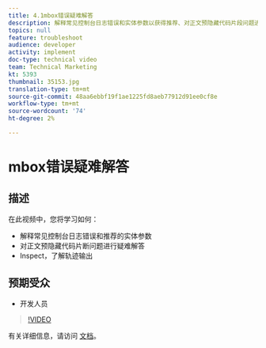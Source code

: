 ```yaml
---
title: 4.1mbox错误疑难解答
description: 解释常见控制台日志错误和实体参数以获得推荐、对正文预隐藏代码片段问题进行疑难解答、Inspect并了解跟踪输出
topics: null
feature: troubleshoot
audience: developer
activity: implement
doc-type: technical video
team: Technical Marketing
kt: 5393
thumbnail: 35153.jpg
translation-type: tm+mt
source-git-commit: 48aa6ebbf19f1ae1225fd8aeb77912d91ee0cf8e
workflow-type: tm+mt
source-wordcount: '74'
ht-degree: 2%

---
```



# mbox错误疑难解答

## 描述

在此视频中，您将学习如何：

* 解释常见控制台日志错误和推荐的实体参数
* 对正文预隐藏代码片断问题进行疑难解答
* Inspect，了解轨迹输出

## 预期受众

* 开发人员

>[!VIDEO](https://video.tv.adobe.com/v/35153/?quality=12)

有关详细信息，请访问 [文档](https://docs.adobe.com/content/help/en/target/using/troubleshoot/troubleshooting-target.html)。
